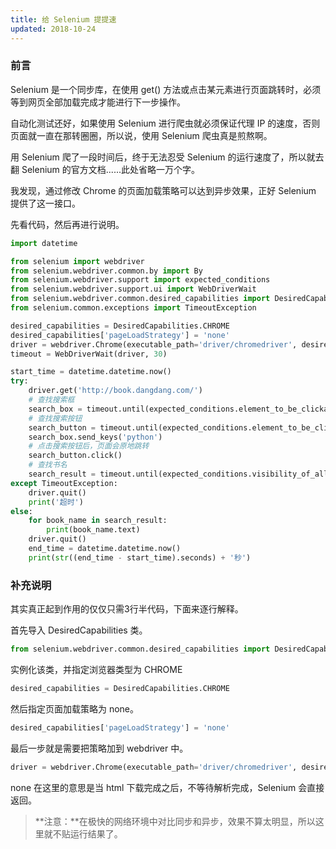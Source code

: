 ```yaml
---
title: 给 Selenium 提提速
updated: 2018-10-24
---
```

### 前言
Selenium 是一个同步库，在使用 get() 方法或点击某元素进行页面跳转时，必须等到网页全部加载完成才能进行下一步操作。

自动化测试还好，如果使用 Selenium 进行爬虫就必须保证代理 IP 的速度，否则页面就一直在那转圈圈，所以说，使用 Selenium 爬虫真是煎熬啊。

用 Selenium 爬了一段时间后，终于无法忍受 Selenium 的运行速度了，所以就去翻 Selenium 的官方文档......此处省略一万个字。

我发现，通过修改 Chrome 的页面加载策略可以达到异步效果，正好 Selenium 提供了这一接口。

先看代码，然后再进行说明。
```python
import datetime

from selenium import webdriver
from selenium.webdriver.common.by import By
from selenium.webdriver.support import expected_conditions
from selenium.webdriver.support.ui import WebDriverWait
from selenium.webdriver.common.desired_capabilities import DesiredCapabilities
from selenium.common.exceptions import TimeoutException

desired_capabilities = DesiredCapabilities.CHROME
desired_capabilities['pageLoadStrategy'] = 'none'
driver = webdriver.Chrome(executable_path='driver/chromedriver', desired_capabilities=desired_capabilities)
timeout = WebDriverWait(driver, 30)

start_time = datetime.datetime.now()
try:
    driver.get('http://book.dangdang.com/')
    # 查找搜索框
    search_box = timeout.until(expected_conditions.element_to_be_clickable((By.ID, 'key_S')))
    # 查找搜索按钮
    search_button = timeout.until(expected_conditions.element_to_be_clickable((By.CLASS_NAME, 'button')))
    search_box.send_keys('python')
    # 点击搜索按钮后，页面会原地跳转
    search_button.click()
    # 查找书名
    search_result = timeout.until(expected_conditions.visibility_of_all_elements_located((By.CLASS_NAME, 'name')))
except TimeoutException:
    driver.quit()
    print('超时')
else:
    for book_name in search_result:
        print(book_name.text)
    driver.quit()
    end_time = datetime.datetime.now()
    print(str((end_time - start_time).seconds) + '秒')
```

### 补充说明
其实真正起到作用的仅仅只需3行半代码，下面来逐行解释。

首先导入 DesiredCapabilities 类。
```python
from selenium.webdriver.common.desired_capabilities import DesiredCapabilities
```

实例化该类，并指定浏览器类型为 CHROME
```python
desired_capabilities = DesiredCapabilities.CHROME
```

然后指定页面加载策略为 none。
```python
desired_capabilities['pageLoadStrategy'] = 'none'
```

最后一步就是需要把策略加到 webdriver 中。
```python
driver = webdriver.Chrome(executable_path='driver/chromedriver', desired_capabilities=desired_capabilities)
```

none 在这里的意思是当 html 下载完成之后，不等待解析完成，Selenium 会直接返回。

> **注意：**在极快的网络环境中对比同步和异步，效果不算太明显，所以这里就不贴运行结果了。
